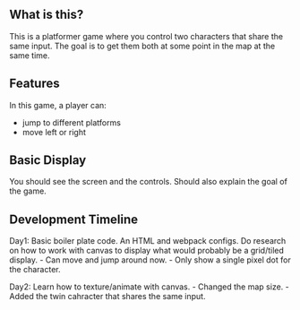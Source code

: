 ## What is this?
This is a platformer game where you control two characters that share the same input. The goal is to get them both at some point in the map at the same time.

## Features
In this game, a player can:

* jump to different platforms
* move left or right

## Basic Display

You should see the screen and the controls. Should also explain the goal of the game.

## Development Timeline

Day1: Basic boiler plate code. An HTML and webpack configs. Do research on how to work with canvas to display what would probably be a grid/tiled display.
    - Can move and jump around now.
    - Only show a single pixel dot for the character.

Day2: Learn how to texture/animate with canvas.
    - Changed the map size.
    - Added the twin cahracter that shares the same input.
